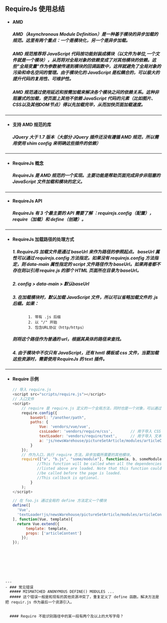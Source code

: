 ## RequireJs 使用总结

- #### AMD
  ##### AMD（Asynchronous Module Definition）是一种基于模块的异步加载的规范。这里有两个重点：一个是模块化，另一个是异步加载。

  ##### AMD 规范推荐将 JavaScript 代码按功能封装成模块（以文件为单位,一个文件就是一个模块），从而将对全局对象的依赖变成了对其他模块的依赖。这些"全局变量"作为参数被传递到模块的回调函数中，这样就避免了全局对象的污染和命名空间的管理。由于模块化的 JavaScript 是松耦合的，可以极大的提升代码的复用性、可维护性。

  ##### AMD 规范通过使用延迟和按需加载来解决各个模块之间的依赖关系。这种非阻塞式的加载，使页面上其他不依赖 JavaScript 代码的元素（比如图片、CSS以及其他DOM节点）得以先加载完毕，从而加快页面加载速度。



---
- #### 支持 AMD 规范的库
  ##### JQuery 大于 1.7 版本（大部分 JQuery 插件还没有遵循 AMD 规范，所以需用使用 shim config 来明确这些插件的依赖）



---
- #### RequireJs 概念
  ##### RequireJs 是 AMD 规范的一个实现。主要功能是帮助页面完成异步非阻塞的 JavaScript 文件加载和模块的定义。



---
- #### RequireJs API
  ##### RequireJs 有 3 个最主要的 API 需要了解 ：requirejs.config（配置）， require（加载）和 define（创建）。



---
- #### RequireJs 加载路径的处理方式
  ##### 1. RequireJS 加载文件是通过 baseUrl 来作为路径的参照起点。 baseUrl 属性可以通过 requirejs.config 方法指定。如果没有 requirejs.config 方法指定，则 data-main 属性指定的 script 文件路径作为 baseUrl。如果两者都不存在则以引用 require.js 的那个 HTML 页面所在目录为 baseUrl。
  ##### 2. config > data-main > 默认baseUrl


  ##### 3. 在加载模块时，默认加载 JavaScript 文件，所以可以省略加载文件的 .js 后缀。如果：
             1. 带有 .js 后缀
             2. 以 "/" 开始
             3. 包含URL协议（http/https）
  ##### 则将这个路径作为普通的 url，根据其具体的路径来查找。


  ##### 4. 由于模块中不仅只有 JavaScript，还有 hmtl 模板或 css 文件，当要加载这些资源时，需要使用 RequireJs 的 text 插件。



---
- #### Require 示例
  ```JavaScript
  // 导入 require.js
  <script src="scripts/require.js"></script>
  // 入口文件
  <script>
      // require 是 require.js 定义的一个全局方法，同时也是一个对象，可以通过 config 属性进行定义
      require.config({
          baseUrl: "/another/path",
          paths: {
              Vue: 'vendors/vue/vue',
              cssLoader: 'vendors/require/css',        // 用于导入 CSS 文件
              textLoader: 'vendors/require/text',      // 用于导入 文本 文件
              a: 'js/newsWarehouse/pictureSetArticle/modules/articleContent'
          }
      });
      // 作为入口，执行 require 方法，异步加载所需要的其他模块。
      require(["a", "b.js", "some/module"], function(a, b, someModule) {
             //This function will be called when all the dependencies
             //listed above are loaded. Note that this function could
             //be called before the page is loaded.
             //This callback is optional.
          }
      );
  </script>

  // 在 foo.js 通过全局的 define 方法定义一个模块
  define([
    'Vue',
    'textLoader!js/newsWarehouse/pictureSetArticle/modules/articleContent.tpl'
  ], function(Vue, template){
    return Vue.extend({
        template: template,
        props: ['articleContent']
      });
  });
```







---
- ### 常见错误
  ##### MISMATCHED ANONYMOUS DEFINE() MODULES ...
  ##### 这个错误一般是和现有的其他资源冲突了，重复定义了 define 函数。解决方法是把 requir.js 作为最后一个资源引入。


  #### Require 不能识别路径中的某一段有两个及以上的大写字母？
